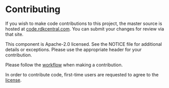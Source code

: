 Contributing
============

If you wish to make code contributions to this project, the master source is hosted at [code.rdkcentral.com](https://code.rdkcentral.com/r/admin/repos/components/opensource/westeros,general). You can submit your changes for review via that site.

This component is Apache-2.0 licensed. See the NOTICE file for additional details or exceptions. Please use the appropriate header for your contribution.

Please follow the [workflow](https://wiki.rdkcentral.com/display/CMF/Gerrit+Development+Workflow) when making a contribution.

In order to contribute code, first-time users are requested to agree to the [license](https://wiki.rdkcentral.com/signup.action).
